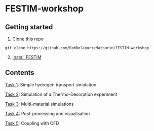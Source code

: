 # FESTIM-workshop


## Getting started

1. Clone this repo

```
git clone https://github.com/RemDelaporteMathurin/FESTIM-workshop
```
2. [Install FESTIM](https://festim.readthedocs.io/en/latest/getting_started.html)


## Contents

[Task 1](https://github.com/RemDelaporteMathurin/FESTIM-workshop/blob/main/tasks/task1.ipynb): Simple hydrogen transport simulation

[Task 2](): Simulation of a Thermo-Desorption experiment

[Task 3](): Multi-material simulations

[Task 4](): Post-processing and visualisation

[Task 5](): Coupling with CFD
